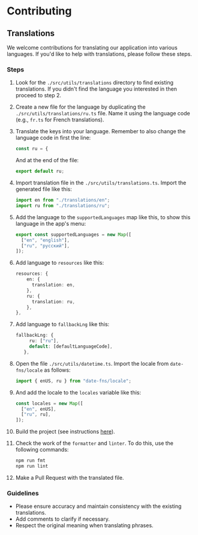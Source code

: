 # Contributing

## Translations

We welcome contributions for translating our application into various languages. If you'd like to help with translations, please follow these steps.

### Steps

1. Look for the `./src/utils/translations` directory to find existing translations. If you didn't find the language you interested in then proceed to step 2.

2. Create a new file for the language by duplicating the `./src/utils/translations/ru.ts` file. Name it using the language code (e.g., `fr.ts` for French translations).

3. Translate the keys into your language. Remember to also change the language code in first the line:

   ```ts
   const ru = {
   ```
   And at the end of the file:
   ```ts
   export default ru;
   ```

4. Import translation file in the `./src/utils/translations.ts`. Import the generated file like this:

   ```ts
   import en from "./translations/en";
   import ru from "./translations/ru";
   ```

5. Add the language to the `supportedLanguages` map like this, to show this language in the app's menu:

   ```ts
   export const supportedLanguages = new Map([
     ["en", "english"],
     ["ru", "русский"],
   ]);
   ```

6. Add language to `resources` like this:

   ```ts
   resources: {
       en: {
         translation: en,
       },
       ru: {
         translation: ru,
       },
   },
   ```

7. Add language to `fallbackLng` like this:

   ```ts
   fallbackLng: {
        ru: ["ru"],
        default: [defaultLanguageCode],
      },
   ```

8. Open the file `./src/utils/datetime.ts`. Import the locale from `date-fns/locale` as follows:

    ```ts
    import { enUS, ru } from "date-fns/locale";
    ```

9. And add the locale to the `locales` variable like this:

   ```ts
   const locales = new Map([
     ["en", enUS],
     ["ru", ru],
   ]);
   ```

10. Build the project (see instructions [here](https://github.com/IraSoro/peri/blob/master/BUILDING.md)).

11. Check the work of the `formatter` and `linter`. To do this, use the following commands:

    ```bash
    npm run fmt
    npm run lint
    ```

12. Make a Pull Request with the translated file.

### Guidelines

- Please ensure accuracy and maintain consistency with the existing translations.
- Add comments to clarify if necessary.
- Respect the original meaning when translating phrases.

